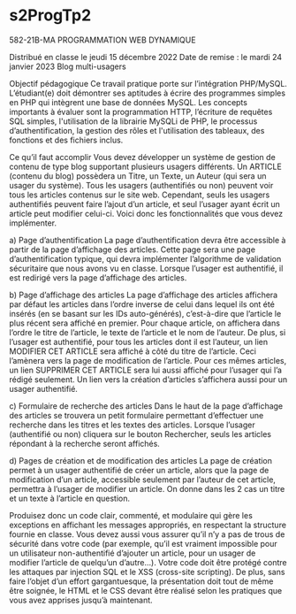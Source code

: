 # s2ProgTp2
582-21B-MA PROGRAMMATION WEB DYNAMIQUE

Distribué en classe le jeudi 15 décembre 2022
Date de remise : le mardi 24 janvier 2023
Blog multi-usagers

Objectif pédagogique
Ce travail pratique porte sur l’intégration PHP/MySQL. L’étudiant(e) doit démontrer ses aptitudes à écrire des programmes simples en PHP qui intègrent une base de données MySQL. Les concepts importants à évaluer sont la programmation HTTP, l’écriture de requêtes SQL simples, l'utilisation de la librairie MySQLi de PHP, le processus d’authentification, la gestion des rôles et l'utilisation des tableaux, des fonctions et des fichiers inclus.

Ce qu’il faut accomplir
Vous devez développer un système de gestion de contenu de type blog supportant plusieurs usagers différents. Un ARTICLE (contenu du blog) possèdera un Titre, un Texte, un Auteur (qui sera un usager du système). Tous les usagers (authentifiés ou non) peuvent voir tous les articles contenus sur le site web. Cependant, seuls les usagers authentifiés peuvent faire l’ajout d’un article, et seul l’usager ayant écrit un article peut modifier celui-ci.
Voici donc les fonctionnalités que vous devez implémenter.

a) Page d’authentification
La page d’authentification devra être accessible à partir de la page d’affichage des articles. Cette page sera une page d’authentification typique, qui devra implémenter l’algorithme de validation sécuritaire que nous avons vu en classe. Lorsque l’usager est authentifié, il est redirigé vers la page d’affichage des articles.

b) Page d’affichage des articles
La page d’affichage des articles affichera par défaut les articles dans l’ordre inverse de celui dans lequel ils ont été insérés (en se basant sur les IDs auto-générés), c’est-à-dire que l’article le plus récent sera affiché en premier. Pour chaque article, on affichera dans l’ordre le titre de l’article, le texte de l’article et le nom de l’auteur. De plus, si l’usager est authentifié, pour tous les articles dont il est l’auteur, un lien MODIFIER CET ARTICLE sera affiché à côté du titre de l’article. Ceci l’amènera vers la page de modification de l’article. Pour ces mêmes articles, un lien SUPPRIMER CET ARTICLE sera lui aussi affiché pour l’usager qui l’a rédigé seulement. Un lien vers la création d’articles s’affichera aussi pour un usager authentifié.

c) Formulaire de recherche des articles
Dans le haut de la page d’affichage des articles se trouvera un petit formulaire permettant d’effectuer une recherche dans les titres et les textes des articles. Lorsque l’usager (authentifié ou non) cliquera sur le bouton Rechercher, seuls les articles répondant à la recherche seront affichés.

d) Pages de création et de modification des articles
La page de création permet à un usager authentifié de créer un article, alors que la page de modification d’un article, accessible seulement par l’auteur de cet article, permettra à l’usager de modifier un article. On donne dans les 2 cas un titre et un texte à l’article en question.

Produisez donc un code clair, commenté, et modulaire qui gère les exceptions en affichant les messages appropriés, en respectant la structure fournie en classe. Vous devez aussi vous assurer qu’il n’y a pas de trous de sécurité dans votre code (par exemple, qu’il est vraiment impossible pour un utilisateur non-authentifié d’ajouter un article, pour un usager de modifier l’article de quelqu’un d’autre…). Votre code doit être protégé contre les attaques par injection SQL et le XSS (cross-site scripting).
De plus, sans faire l’objet d’un effort gargantuesque, la présentation doit tout de même être soignée, le HTML et le CSS devant être réalisé selon les pratiques que vous avez apprises jusqu’à maintenant.
